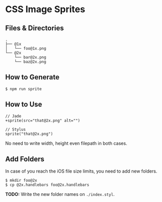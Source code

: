 # CSS Image Sprites

## Files & Directories

```
.
├── @1x
│   └── foo@1x.png
└── @2x
    └── bar@2x.png
    └── baz@2x.png
```

## How to Generate

```
$ npm run sprite
```

## How to Use

```
// Jade
+sprite(src="that@2x.png" alt="")
```

```
// Stylus
sprite("that@2x.png")
```

No need to write width, height even filepath in both cases.

## Add Folders

In case of you reach the iOS file size limits, you need to add new folders.

```
$ mkdir foo@2x
$ cp @2x.handlebars foo@2x.handlebars
```

__TODO:__ Write the new folder names on `./index.styl`.
